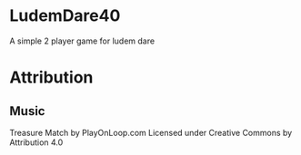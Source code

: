 # LudemDare40
A simple 2 player game for ludem dare


# Attribution

## Music
Treasure Match by PlayOnLoop.com
Licensed under Creative Commons by Attribution 4.0